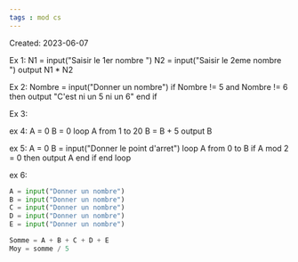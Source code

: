 ```yaml
---
tags : mod cs
---
```

Created: 2023-06-07

Ex 1: 
N1 = input("Saisir le 1er nombre ")
N2 = input("Saisir le 2eme nombre ")
output N1 * N2

Ex 2:
Nombre = input("Donner un nombre")
if Nombre != 5 and Nombre != 6 then
    output "C'est ni un 5 ni un 6"
end if

Ex 3: 


ex 4: 
A = 0
B = 0
loop A from 1 to 20 
 B = B + 5
 output B

ex 5:
A = 0
B = input("Donner le point d'arret")
loop A from 0 to B
 if A mod 2 = 0 then
  output A
 end if
end loop

ex 6:
```python
A = input("Donner un nombre")
B = input("Donner un nombre")
C = input("Donner un nombre")
D = input("Donner un nombre")
E = input("Donner un nombre")

Somme = A + B + C + D + E  
Moy = somme / 5
```



